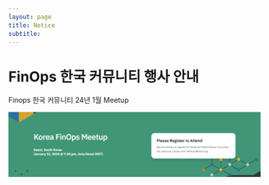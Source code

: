 ```yaml
---
layout: page
title: Notice
subtitle: 
---
```


# FinOps 한국 커뮤니티 행사 안내

Finops 한국 커뮤니티 24년 1월 Meetup

[![2024-01-12-korea-meetup](/assets/img/2024-01-12-korea-meetup.png "Korea FinOps Meetup")](https://events.finops.org/event/korea-finops-meetup/)